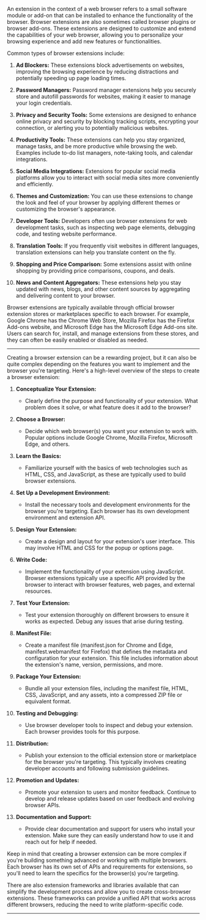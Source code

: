 An extension in the context of a web browser refers to a small software module or add-on that can be installed to enhance the functionality of the browser. Browser extensions are also sometimes called browser plugins or browser add-ons. These extensions are designed to customize and extend the capabilities of your web browser, allowing you to personalize your browsing experience and add new features or functionalities.

Common types of browser extensions include:

1. **Ad Blockers:** These extensions block advertisements on websites, improving the browsing experience by reducing distractions and potentially speeding up page loading times.

2. **Password Managers:** Password manager extensions help you securely store and autofill passwords for websites, making it easier to manage your login credentials.

3. **Privacy and Security Tools:** Some extensions are designed to enhance online privacy and security by blocking tracking scripts, encrypting your connection, or alerting you to potentially malicious websites.

4. **Productivity Tools:** These extensions can help you stay organized, manage tasks, and be more productive while browsing the web. Examples include to-do list managers, note-taking tools, and calendar integrations.

5. **Social Media Integrations:** Extensions for popular social media platforms allow you to interact with social media sites more conveniently and efficiently.

6. **Themes and Customization:** You can use these extensions to change the look and feel of your browser by applying different themes or customizing the browser's appearance.

7. **Developer Tools:** Developers often use browser extensions for web development tasks, such as inspecting web page elements, debugging code, and testing website performance.

8. **Translation Tools:** If you frequently visit websites in different languages, translation extensions can help you translate content on the fly.

9. **Shopping and Price Comparison:** Some extensions assist with online shopping by providing price comparisons, coupons, and deals.

10. **News and Content Aggregators:** These extensions help you stay updated with news, blogs, and other content sources by aggregating and delivering content to your browser.

Browser extensions are typically available through official browser extension stores or marketplaces specific to each browser. For example, Google Chrome has the Chrome Web Store, Mozilla Firefox has the Firefox Add-ons website, and Microsoft Edge has the Microsoft Edge Add-ons site. Users can search for, install, and manage extensions from these stores, and they can often be easily enabled or disabled as needed.

---

Creating a browser extension can be a rewarding project, but it can also be quite complex depending on the features you want to implement and the browser you're targeting. Here's a high-level overview of the steps to create a browser extension:

1. **Conceptualize Your Extension:**
   - Clearly define the purpose and functionality of your extension. What problem does it solve, or what feature does it add to the browser?

2. **Choose a Browser:**
   - Decide which web browser(s) you want your extension to work with. Popular options include Google Chrome, Mozilla Firefox, Microsoft Edge, and others.

3. **Learn the Basics:**
   - Familiarize yourself with the basics of web technologies such as HTML, CSS, and JavaScript, as these are typically used to build browser extensions.

4. **Set Up a Development Environment:**
   - Install the necessary tools and development environments for the browser you're targeting. Each browser has its own development environment and extension API.

5. **Design Your Extension:**
   - Create a design and layout for your extension's user interface. This may involve HTML and CSS for the popup or options page.

6. **Write Code:**
   - Implement the functionality of your extension using JavaScript. Browser extensions typically use a specific API provided by the browser to interact with browser features, web pages, and external resources.

7. **Test Your Extension:**
   - Test your extension thoroughly on different browsers to ensure it works as expected. Debug any issues that arise during testing.

8. **Manifest File:**
   - Create a manifest file (manifest.json for Chrome and Edge, manifest.webmanifest for Firefox) that defines the metadata and configuration for your extension. This file includes information about the extension's name, version, permissions, and more.

9. **Package Your Extension:**
   - Bundle all your extension files, including the manifest file, HTML, CSS, JavaScript, and any assets, into a compressed ZIP file or equivalent format.

10. **Testing and Debugging:**
    - Use browser developer tools to inspect and debug your extension. Each browser provides tools for this purpose.

11. **Distribution:**
    - Publish your extension to the official extension store or marketplace for the browser you're targeting. This typically involves creating developer accounts and following submission guidelines.

12. **Promotion and Updates:**
    - Promote your extension to users and monitor feedback. Continue to develop and release updates based on user feedback and evolving browser APIs.

13. **Documentation and Support:**
    - Provide clear documentation and support for users who install your extension. Make sure they can easily understand how to use it and reach out for help if needed.

Keep in mind that creating a browser extension can be more complex if you're building something advanced or working with multiple browsers. Each browser has its own set of APIs and requirements for extensions, so you'll need to learn the specifics for the browser(s) you're targeting.

There are also extension frameworks and libraries available that can simplify the development process and allow you to create cross-browser extensions. These frameworks can provide a unified API that works across different browsers, reducing the need to write platform-specific code.

---

